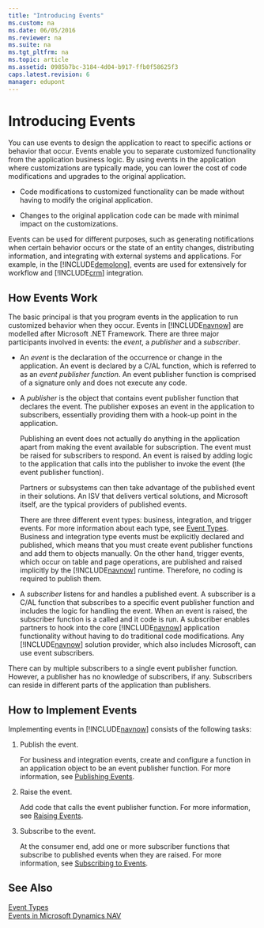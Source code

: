 ```yaml
---
title: "Introducing Events"
ms.custom: na
ms.date: 06/05/2016
ms.reviewer: na
ms.suite: na
ms.tgt_pltfrm: na
ms.topic: article
ms.assetid: 0985b7bc-3184-4d04-b917-ffb0f58625f3
caps.latest.revision: 6
manager: edupont
---
```

# Introducing Events
You can use events to design the application to react to specific actions or behavior that occur. Events enable you to separate customized functionality from the application business logic. By using events in the application where customizations are typically made, you can lower the cost of code modifications and upgrades to the original application.  
  
-   Code modifications to customized functionality can be made without having to modify the original application.  
  
-   Changes to the original application code can be made with minimal impact on the customizations.  
  
 Events can be used for different purposes, such as generating notifications when certain behavior occurs or the state of an entity changes, distributing information, and integrating with external systems and applications. For example, in the [!INCLUDE[demolong](../dynamics-nav/includes/demolong_md.md)], events are used for extensively for workflow and [!INCLUDE[crm](../dynamics-nav/includes/crm_md.md)] integration.  
  
## How Events Work  
 The basic principal is that you program events in the application to run customized behavior when they occur. Events in [!INCLUDE[navnow](../dynamics-nav/includes/navnow_md.md)] are modelled after Microsoft .NET Framework. There are three major participants involved in events: the *event*, a *publisher* and a *subscriber*.  
  
-   An *event* is the declaration of the occurrence or change in the application. An event is declared by a C\/AL function, which is referred to as an *event publisher function*. An event publisher function is comprised of a signature only and does not execute any code.  
  
-   A *publisher* is the object that contains event publisher function that declares the event. The publisher exposes an event in the application to subscribers, essentially providing them with a hook\-up point in the application.  
  
     Publishing an event does not actually do anything in the application apart from making the event available for subscription. The event must be raised for subscribers to respond. An event is raised by adding logic to the application that calls into the publisher to invoke the event \(the event publisher function\).  
  
     Partners or subsystems can then take advantage of the published event in their solutions. An ISV that delivers vertical solutions, and Microsoft itself, are the typical providers of published events.  
  
     There are three different event types: business, integration, and trigger events. For more information about each type, see [Event Types](../dynamics-nav/Event-Types.md). Business and integration type events must be explicitly declared and published, which means that you must create event publisher functions and add them to objects manually. On the other hand, trigger events, which occur on table and page operations, are published and raised implicitly by the [!INCLUDE[navnow](../dynamics-nav/includes/navnow_md.md)] runtime. Therefore, no coding is required to publish them.  
  
-   A *subscriber* listens for and handles a published event. A subscriber is a C\/AL function that subscribes to a specific event publisher function and includes the logic for handling the event. When an event is raised, the subscriber function is a called and it code is run. A subscriber enables partners to hook into the core [!INCLUDE[navnow](../dynamics-nav/includes/navnow_md.md)] application functionality without having to do traditional code modifications. Any [!INCLUDE[navnow](../dynamics-nav/includes/navnow_md.md)] solution provider, which also includes Microsoft, can use event subscribers.  
  
 There can by multiple subscribers to a single event publisher function. However, a publisher has no knowledge of subscribers, if any. Subscribers can reside in different parts of the application than publishers.  
  
## How to Implement Events  
 Implementing events in [!INCLUDE[navnow](../dynamics-nav/includes/navnow_md.md)] consists of the following tasks:  
  
1.  Publish the event.  
  
     For business and integration events, create and configure a function in an application object to be an event publisher function. For more information, see [Publishing Events](../dynamics-nav/Publishing-Events.md).  
  
2.  Raise the event.  
  
     Add code that calls the event publisher function. For more information, see [Raising Events](../dynamics-nav/Raising-Events.md).  
  
3.  Subscribe to the event.  
  
     At the consumer end, add one or more subscriber functions that subscribe to published events when they are raised. For more information, see [Subscribing to Events](../dynamics-nav/Subscribing-to-Events.md).  
  
## See Also  
 [Event Types](../dynamics-nav/Event-Types.md)   
 [Events in Microsoft Dynamics NAV](../dynamics-nav/Events-in-Microsoft-Dynamics-NAV.md)